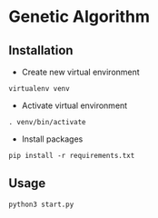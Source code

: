 # Genetic Algorithm

## Installation
* Create new virtual environment
```
virtualenv venv
```

* Activate virtual environment
```
. venv/bin/activate
```

* Install packages
```
pip install -r requirements.txt
```



## Usage
```
python3 start.py
```